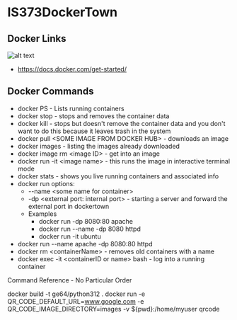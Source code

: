 # IS373DockerTown
## Docker Links

![alt text](http://images/myRepo.png)

 - https://docs.docker.com/get-started/

## Docker Commands
 - docker PS - Lists running containers
 - docker stop - stops and removes the container data
 - docker kill - stops but doesn't remove the container data and you don't want to do this because it leaves trash in the system
 - docker pull \<SOME IMAGE FROM DOCKER HUB> - downloads an image
 - docker images - listing the images already downloaded 
 - docker image rm \<image ID> - get into an image
 - docker run -it \<image name> - this runs the image in interactive terminal mode
 - docker stats - shows you live running containers and associated info
 - docker run options:
   - --name \<some name for container>
   - -dp \<external port: internal port> - starting a server and forward the external port in dockertown
   - Examples
     - docker run -dp 8080:80 apache
     - docker run --name -dp 8080 httpd
     - docker run -it ubuntu 
 - docker run --name apache -dp 8080:80 httpd
 - docker rm \<containerName> - removes old containers with a name
 - docker exec -it \<containerID or name> bash - log into a running container

Command Reference - No Particular Order

docker build -t ge64/python312 .
docker run -e QR_CODE_DEFAULT_URL=www.google.com -e QR_CODE_IMAGE_DIRECTORY=images -v ${pwd}:/home/myuser qrcode